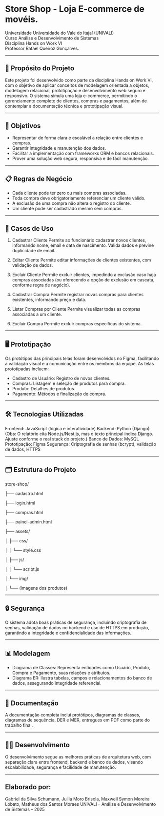 #  Store Shop - Loja E-commerce de movéis.

Universidade Universidade do Vale do Itajaí (UNIVALI)  
Curso Análise e Desenvolvimento de Sistemas  
Disciplina Hands on Work VI  
Professor  Rafael Queiroz Gonçalves.

---

## 📌 Propósito do Projeto

Este projeto foi desenvolvido como parte da disciplina Hands on Work VI, com o objetivo de aplicar conceitos de modelagem orientada a objetos, modelagem relacional, prototipação e desenvolvimento web seguro e responsivo. O sistema simula uma loja e-commerce, permitindo o gerenciamento completo de clientes, compras e pagamentos, além de contemplar a documentação técnica e prototipação visual.

---

## 🎯 Objetivos

- Representar de forma clara e escalável a relação entre clientes e compras.
- Garantir integridade e manutenção dos dados.
- Facilitar a implementação com frameworks ORM e bancos relacionais.
- Prover uma solução web segura, responsiva e de fácil manutenção.

---

## 📋 Regras de Negócio

- Cada cliente pode ter zero ou mais compras associadas.
- Toda compra deve obrigatoriamente referenciar um cliente válido.
- A exclusão de uma compra não altera o registro do cliente.
- Um cliente pode ser cadastrado mesmo sem compras.
 

---

## 🧩 Casos de Uso

1. Cadastrar Cliente
Permite ao funcionário cadastrar novos clientes, informando nome, email e data de nascimento.
Valida dados e previne duplicidade de email.

2. Editar Cliente
Permite editar informações de clientes existentes, com validação de dados.

3. Excluir Cliente
Permite excluir clientes, impedindo a exclusão caso haja compras associadas (ou oferecendo a opção de exclusão em cascata, conforme regra de negócio).

4. Cadastrar Compra
Permite registrar novas compras para clientes existentes, informando preço e data.

5. Listar Compras por Cliente
Permite visualizar todas as compras associadas a um cliente.

6. Excluir Compra
Permite excluir compras específicas do sistema.

---

## 🖥️ Prototipação
Os protótipos das principais telas foram desenvolvidos no Figma, facilitando a validação visual e a comunicação entre os membros da equipe. As telas prototipadas incluem:

- Cadastro de Usuário: Registro de novos clientes.
- Compras: Listagem e seleção de produtos para compra.
- Produto: Detalhes de produtos.
- Pagamento: Métodos e finalização de compra.

---

## 🛠 Tecnologias Utilizadas

Frontend: JavaScript (lógica e interatividade)
Backend: Python (Django)
(Obs: O relatório cita Node.js/Nest.js, mas o texto principal indica Django. Ajuste conforme o real stack do projeto.)
Banco de Dados: MySQL
Prototipação: Figma
Segurança: Criptografia de senhas (bcrypt), validação de dados, HTTPS

---

## 🗂️ Estrutura do Projeto

store-shop/

├── cadastro.html

├── login.html

├── compras.html

├── painel-admin.html

├── assets/

│   ├── css/

│   │   └── style.css

│   ├── js/

│   │   └── script.js

│   └── img/

│       └── (imagens dos produtos)

---

## 🔒 Segurança

O sistema adota boas práticas de segurança, incluindo criptografia de senhas, validação de dados no backend e uso de HTTPS em produção, garantindo a integridade e confidencialidade das informações.

---

## 📊 Modelagem

- Diagrama de Classes: Representa entidades como Usuário, Produto, Compra e Pagamento, suas relações e atributos.
- Diagrama ER: Ilustra tabelas, campos e relacionamentos do banco de dados, assegurando integridade referencial.

---

## 📄 Documentação

A documentação completa inclui protótipos, diagramas de classes, diagramas de sequência, DER e MER, entregues em PDF como parte do trabalho final.

---

## 👨‍💻 Desenvolvimento

O desenvolvimento segue as melhores práticas de arquitetura web, com separação clara entre frontend, backend e banco de dados, visando escalabilidade, segurança e facilidade de manutenção.

---

## Elaborado por:
Gabriel da Silva Schumann, Jullia Moro Brisola, Maxwell Symon Moreira Lobato, Matheus dos Santos Moraes
UNIVALI – Análise e Desenvolvimento de Sistemas – 2025
